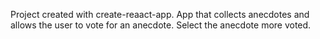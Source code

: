 Project created with create-reaact-app.
App that collects anecdotes and allows the user to vote for an anecdote.
Select the anecdote more voted.
